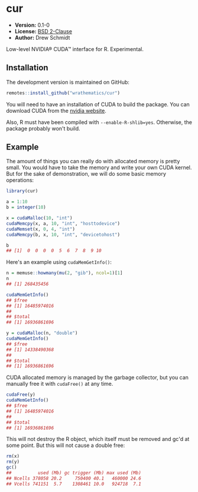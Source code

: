# cur

* **Version:** 0.1-0
* **License:** [BSD 2-Clause](http://opensource.org/licenses/BSD-2-Clause)
* **Author:** Drew Schmidt


Low-level NVIDIA® CUDA™ interface for R. Experimental.


## Installation

<!-- To install the R package, run:

```r
install.package("cur")
``` -->

The development version is maintained on GitHub:

```r
remotes::install_github("wrathematics/cur")
```

You will need to have an installation of CUDA to build the package. You can download CUDA from the [nvidia website](https://developer.nvidia.com/cuda-downloads).

Also, R must have been compiled with `--enable-R-shlib=yes`. Otherwise, the package probably won't build. 



## Example

The amount of things you can really do with allocated memory is pretty small. You would have to take the memory and write your own CUDA kernel. But for the sake of demonstration, we will do some basic memory operations:

```r
library(cur)

a = 1:10
b = integer(10)

x = cudaMalloc(10, "int")
cudaMemcpy(x, a, 10, "int", "hosttodevice")
cudaMemset(x, 0, 4, "int")
cudaMemcpy(b, x, 10, "int", "devicetohost")

b
## [1]  0  0  0  0  5  6  7  8  9 10
```

Here's an example using `cudaMemGetInfo()`:

```r
n = memuse::howmany(mu(2, "gib"), ncol=1)[1]
n
## [1] 268435456

cudaMemGetInfo()
## $free
## [1] 16485974016
## 
## $total
## [1] 16936861696

y = cudaMalloc(n, "double")
cudaMemGetInfo()
## $free
## [1] 14338490368
## 
## $total
## [1] 16936861696
```

CUDA allocated memory is managed by the garbage collector, but you can manually free it with `cudaFree()` at any time.

```r
cudaFree(y)
cudaMemGetInfo()
## $free
## [1] 16485974016
## 
## $total
## [1] 16936861696
```

This will not destroy the R object, which itself must be removed and gc'd at some point. But this will not cause a double free:

```r
rm(x)
rm(y)
gc()
##          used (Mb) gc trigger (Mb) max used (Mb)
## Ncells 378058 20.2     750400 40.1   460000 24.6
## Vcells 741151  5.7    1308461 10.0   924718  7.1
```
